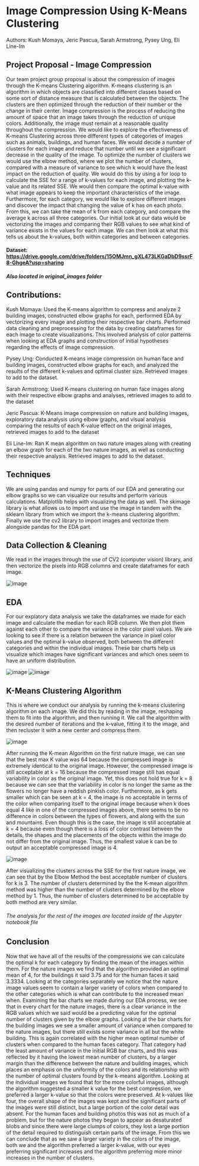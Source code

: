# Image Compression Using K-Means Clustering

Authors:
Kush Momaya, Jeric Pascua, Sarah Armstrong, Pysey Ung, Eli Line-Im

## Project Proposal - Image Compression

Our team project group proposal is about the compression of images through the K-means Clustering algorithm. K-means clustering is an algorithm in which objects are classified into different classes based on some sort of distance measure that is calculated between the objects. The clusters are then optimized through the reduction of their number or the change in their center. Image compression is the process of reducing the amount of space that an image takes through the reduction of unique colors. Additionally, the image must remain at a reasonable quality throughout the compression. We would like to explore the effectiveness of K-means Clustering across three different types of categories of images such as animals, buildings, and human faces. We would decide a number of clusters for each image and reduce that number until we see a significant decrease in the quality of the image. To optimize the number of clusters we would use the elbow method, where we plot the number of clusters, compared with a measure of variance to see which k would have the least impact on the reduction of quality. We would do this by using a for loop to calculate the SSE for a range of k-values for each image, and plotting the k-value and its related SSE. We would then compare the optimal k-value with what image appears to keep the important characteristics of the image. Furthermore, for each category, we would like to explore different images and discover the impact that changing the value of k has on each photo. From this, we can take the mean of k from each category, and compare the average k across all three categories. Our initial look at our data would be vectorizing the images and comparing their RGB values to see what kind of variance exists in the values for each image. We can then look at what this tells us about the k-values, both within categories and between categories. 

#### **Dataset:** https://drive.google.com/drive/folders/15OMJmn_gXL473LKGaDbD9ssrF8-GhgeA?usp=sharing

##### Also located in original_images folder

## Contributions:

Kush Momaya: Used the K-means algorithm to compress and analyze 2 building images, constructed elbow graphs for each, performed EDA by vectorizing every image and plotting their respective bar charts. Performed data cleaning and preprocessing for the data by creating dataframes for each image to create visualizations. This involved analysis of color patterns when looking at EDA graphs and construction of initial hypotheses regarding the effects of image compression.

Pysey Ung: Conducted K-means image compression on human face and building images, constructed elbow graphs for each, and analyzed the results of the different k-values and optimal cluster size. Retrieved images to add to the dataset.

Sarah Armstrong: Used K-means clustering on human face images along with their respective elbow graphs and analyses, retrieved images to add to the dataset

Jeric Pascua: K-Means image compression on nature and building images, exploratory data analysis using elbow graphs, and visual analysis comparing the results of each K-value effect on the original images, retrieved images to add to the dataset

Eli Line-Im: Ran K mean algorithm on two nature images along with creating an elbow graph for each of the two nature images, as well as conducting their respective analysis. Retrieved images to add to the dataset.

## Techniques
We are using pandas and numpy for parts of our EDA and generating our elbow graphs so we can visualize our results and perform various calculations. Matplotlib helps with visualizing the data as well. The skimage library is what allows us to import and use the image in tandem with the sklearn library from which we import the k-means clustering algorithm. Finally we use the cv2 library to import images and vectorize them alongside pandas for the EDA part.

## Data Collection & Cleaning
We read in the images through the use of CV2 (computer vision) library, and then vectorize the pixels into RGB columns and create dataframes for each image. 

![image](readme_images/rgbchart.png)

## EDA
For our explatory data analysis we take the dataframes we made for each image and calculate the median for each RGB column. We then plot them against each other to compare the variance in the color pixel values. We are looking to see if there is a relation between the variance in pixel color values and the optimal k-value observed, both between the different categories and within the individual images. These bar charts help us visualize which images have significant variances and which ones seem to have an uniform distribution.

![image](readme_images/edafirstimage.png)
![image](readme_images/edawomenimage.png)

## K-Means Clustering Algorithm
This is where we conduct our analysis by running the k-means clustering algorithm on each image. We did this by reading in the image, reshaping them to fit into the algorithm, and then running it. We call the algorithm with the desired number of iterations and the k-value, fitting it to the image, and then recluster it with a new center and compress them.

![image](readme_images/natureslide.png)

After running the K-mean Algorithm on the first nature image, we can see that the best max K value was 64 because the compressed image is extremely identical to the original image. However, the compressed image is still acceptable at k = 16 because the compressed image still has equal variability in color as the original image. Yet, this does not hold true for k = 8 because we can see that the variability in color is no longer the same as the flowers no longer have a reddish pinkish color. Furthermore, as k gets smaller which can be seen at k = 4, the image is no acceptable in terms of the color when comparing itself to the original image because when k does equal 4 like in one of the compressed images above, there seems to be no difference in colors between the types of flowers, and along with the sun and mountains. Even though this is the case, the image is still acceptable at k = 4 because even though there is a loss of color contrast between the details, the shapes and the placements of the objects within the image do not differ from the original image. Thus, the smallest value k can be to output an acceptable compressed image is 4.

![image](readme_images/elbowgraph.png)

After visualizing the clusters across the SSE for the first nature image, we can see that by the Elbow Method the best acceptable number of clusters for k is 3. The number of clusters determined by the the K-mean algorithm method was higher than the number of clusters determined by the elbow method by 1. Thus, the number of clusters determined to be acceptable by both method are very similar.


###### The analysis for the rest of the images are located inside of the Jupyter notebook file

## Conclusion

Now that we have all of the results of the compressions we can calculate the optimal k for each category by finding the mean of the images within them. For the nature images we find that the algorithm provided an optimal mean of 4, for the buildings it said 3.75 and for the human faces it said 3.3334. Looking at the categories separately we notice that the nature image values seem to contain a larger variety of colors when compared to the other categories which is what can contribute to the increased mean when. Examining the bar charts we made during our EDA process, we see that in every chart for the nature images, there is a clear variance in the RGB values which we said would be a predicting value for the optimal number of clusters given by the elbow graphs. Looking at the bar charts for the building images we see a smaller amount of variance when compared to the nature images, but there still exists some variance in all but the white building. This is again correlated with the higher mean optimal number of clusters when compared to the human faces category. That category had the least amount of variance in the initial RGB bar charts, and this was reflected by it having the lowest mean number of clusters, by a larger margin than the difference between the nature and building images, which places an emphasis on the uniformity of the colors and its relationship with the number of optimal clusters found by the k-means algorithm. Looking at the individual images we found that for the more colorful images, although the algorithm suggested a smaller k value for the best compression, we preferred a larger k-value so that the colors were preserved. At k-values like four, the overall shape of the images was kept and the significant parts of the images were still distinct, but a large portion of the color detail was absent. For the human faces and building photos this was not as much of a problem, but for the nature photos they began to appear as desaturated blobs and since there were large clumps of colors, they lost a large portion of the detail required to distinguish certain parts of the image. From this we can conclude that as we saw a larger variety in the colors of the image, both we and the algorithm preferred a larger k-value, with our eyes preferring significant increases and the algorithm preferring more minor increases in the number of clusters.